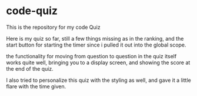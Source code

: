 # code-quiz
This is the repository for my code Quiz

Here is my quiz so far, still a few things missing as in the ranking, and the start button for starting the timer since i pulled it out into the global scope. 

the functionality for moving from question to question in the quiz itself works quite well, bringing you to a display screen, and showing the score at the end of the quiz. 

I also tried to personalize this quiz with the styling as well, and gave it a little flare with the time given. 